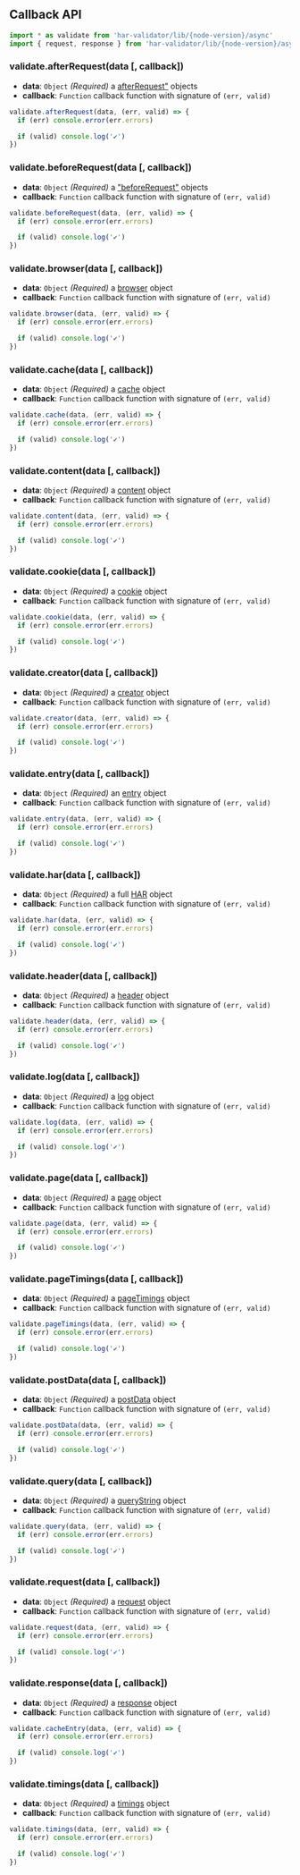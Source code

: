 ## Callback API

```js
import * as validate from 'har-validator/lib/{node-version}/async'
import { request, response } from 'har-validator/lib/{node-version}/async'
```

### validate.afterRequest(data [, callback])

- **data**: `Object` *(Required)*
  a [afterRequest"](https://github.com/ahmadnassri/har-spec/blob/master/versions/1.2.md#cache) objects
- **callback**: `Function`
  callback function with signature of `(err, valid)`

```js
validate.afterRequest(data, (err, valid) => {
  if (err) console.error(err.errors)

  if (valid) console.log('✔️')
})
```

### validate.beforeRequest(data [, callback])

- **data**: `Object` *(Required)*
  a ["beforeRequest"](https://github.com/ahmadnassri/har-spec/blob/master/versions/1.2.md#cache) objects
- **callback**: `Function`
  callback function with signature of `(err, valid)`

```js
validate.beforeRequest(data, (err, valid) => {
  if (err) console.error(err.errors)

  if (valid) console.log('✔️')
})
```

### validate.browser(data [, callback])

- **data**: `Object` *(Required)*
  a [browser](https://github.com/ahmadnassri/har-spec/blob/master/versions/1.2.md#browser) object
- **callback**: `Function`
  callback function with signature of `(err, valid)`

```js
validate.browser(data, (err, valid) => {
  if (err) console.error(err.errors)

  if (valid) console.log('✔️')
})
```

### validate.cache(data [, callback])

- **data**: `Object` *(Required)*
  a [cache](https://github.com/ahmadnassri/har-spec/blob/master/versions/1.2.md#cache) object
- **callback**: `Function`
  callback function with signature of `(err, valid)`

```js
validate.cache(data, (err, valid) => {
  if (err) console.error(err.errors)

  if (valid) console.log('✔️')
})
```

### validate.content(data [, callback])

- **data**: `Object` *(Required)*
  a [content](https://github.com/ahmadnassri/har-spec/blob/master/versions/1.2.md#content) object
- **callback**: `Function`
  callback function with signature of `(err, valid)`

```js
validate.content(data, (err, valid) => {
  if (err) console.error(err.errors)

  if (valid) console.log('✔️')
})
```

### validate.cookie(data [, callback])

- **data**: `Object` *(Required)*
  a [cookie](https://github.com/ahmadnassri/har-spec/blob/master/versions/1.2.md#cookies) object
- **callback**: `Function`
  callback function with signature of `(err, valid)`

```js
validate.cookie(data, (err, valid) => {
  if (err) console.error(err.errors)

  if (valid) console.log('✔️')
})
```

### validate.creator(data [, callback])

- **data**: `Object` *(Required)*
  a [creator](https://github.com/ahmadnassri/har-spec/blob/master/versions/1.2.md#creator) object
- **callback**: `Function`
  callback function with signature of `(err, valid)`

```js
validate.creator(data, (err, valid) => {
  if (err) console.error(err.errors)

  if (valid) console.log('✔️')
})
```

### validate.entry(data [, callback])

- **data**: `Object` *(Required)*
  an [entry](https://github.com/ahmadnassri/har-spec/blob/master/versions/1.2.md#entries) object
- **callback**: `Function`
  callback function with signature of `(err, valid)`

```js
validate.entry(data, (err, valid) => {
  if (err) console.error(err.errors)

  if (valid) console.log('✔️')
})
```

### validate.har(data [, callback])

- **data**: `Object` *(Required)*
  a full [HAR](https://github.com/ahmadnassri/har-spec/blob/master/versions/1.2.md) object
- **callback**: `Function`
  callback function with signature of `(err, valid)`

```js
validate.har(data, (err, valid) => {
  if (err) console.error(err.errors)

  if (valid) console.log('✔️')
})
```

### validate.header(data [, callback])

- **data**: `Object` *(Required)*
  a [header](https://github.com/ahmadnassri/har-spec/blob/master/versions/1.2.md#headers) object
- **callback**: `Function`
  callback function with signature of `(err, valid)`

```js
validate.header(data, (err, valid) => {
  if (err) console.error(err.errors)

  if (valid) console.log('✔️')
})
```

### validate.log(data [, callback])

- **data**: `Object` *(Required)*
  a [log](https://github.com/ahmadnassri/har-spec/blob/master/versions/1.2.md#log) object
- **callback**: `Function`
  callback function with signature of `(err, valid)`

```js
validate.log(data, (err, valid) => {
  if (err) console.error(err.errors)

  if (valid) console.log('✔️')
})
```

### validate.page(data [, callback])

- **data**: `Object` *(Required)*
  a [page](https://github.com/ahmadnassri/har-spec/blob/master/versions/1.2.md#page) object
- **callback**: `Function`
  callback function with signature of `(err, valid)`

```js
validate.page(data, (err, valid) => {
  if (err) console.error(err.errors)

  if (valid) console.log('✔️')
})
```

### validate.pageTimings(data [, callback])

- **data**: `Object` *(Required)*
  a [pageTimings](https://github.com/ahmadnassri/har-spec/blob/master/versions/1.2.md#pageTimings) object
- **callback**: `Function`
  callback function with signature of `(err, valid)`

```js
validate.pageTimings(data, (err, valid) => {
  if (err) console.error(err.errors)

  if (valid) console.log('✔️')
})
```

### validate.postData(data [, callback])

- **data**: `Object` *(Required)*
  a [postData](https://github.com/ahmadnassri/har-spec/blob/master/versions/1.2.md#postdata') object
- **callback**: `Function`
  callback function with signature of `(err, valid)`

```js
validate.postData(data, (err, valid) => {
  if (err) console.error(err.errors)

  if (valid) console.log('✔️')
})
```

### validate.query(data [, callback])

- **data**: `Object` *(Required)*
  a [queryString](https://github.com/ahmadnassri/har-spec/blob/master/versions/1.2.md#querystring) object
- **callback**: `Function`
  callback function with signature of `(err, valid)`

```js
validate.query(data, (err, valid) => {
  if (err) console.error(err.errors)

  if (valid) console.log('✔️')
})
```

### validate.request(data [, callback])

- **data**: `Object` *(Required)*
  a [request](https://github.com/ahmadnassri/har-spec/blob/master/versions/1.2.md#request) object
- **callback**: `Function`
  callback function with signature of `(err, valid)`

```js
validate.request(data, (err, valid) => {
  if (err) console.error(err.errors)

  if (valid) console.log('✔️')
})
```

### validate.response(data [, callback])

- **data**: `Object` *(Required)*
  a [response](https://github.com/ahmadnassri/har-spec/blob/master/versions/1.2.md#response) object
- **callback**: `Function`
  callback function with signature of `(err, valid)`

```js
validate.cacheEntry(data, (err, valid) => {
  if (err) console.error(err.errors)

  if (valid) console.log('✔️')
})
```

### validate.timings(data [, callback])

- **data**: `Object` *(Required)*
  a [timings](https://github.com/ahmadnassri/har-spec/blob/master/versions/1.2.md#timings) object
- **callback**: `Function`
  callback function with signature of `(err, valid)`

```js
validate.timings(data, (err, valid) => {
  if (err) console.error(err.errors)

  if (valid) console.log('✔️')
})
```

